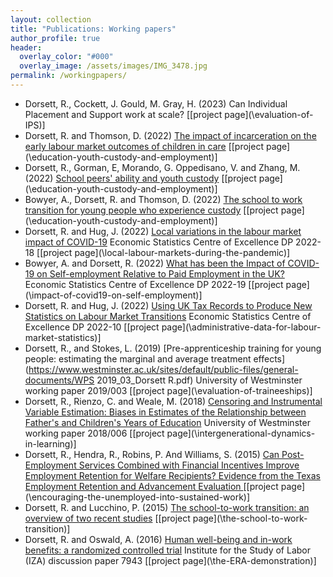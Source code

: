 ```yaml
---
layout: collection
title: "Publications: Working papers"
author_profile: true
header:
  overlay_color: "#000"
  overlay_image: /assets/images/IMG_3478.jpg
permalink: /workingpapers/
---
```

* Dorsett, R., Cockett, J. Gould, M. Gray, H. (2023) Can Individual Placement and Support work at scale? [[project page](\evaluation-of-IPS\)]
* Dorsett, R. and Thomson, D. (2022) [The impact of incarceration on the early labour market outcomes of children in care](/assets/docs/DT.pdf) [[project page](\education-youth-custody-and-employment\)]
* Dorsett, R., Gorman, E, Morando, G. Oppedisano, V. and Zhang, M. (2022) [School peers' ability and youth custody](/assets/docs/DGMOZ.pdf) [[project page](\education-youth-custody-and-employment\)]
* Bowyer, A., Dorsett, R. and Thomson, D. (2022) [The school to work transition for young people who experience custody](/assets/docs/BDT.pdf) [[project page](\education-youth-custody-and-employment\)]
* Dorsett, R. and Hug, J. (2022) [Local variations in the labour market impact of COVID-19](https://escoe-website.s3.amazonaws.com/wp-content/uploads/2022/07/07112323/ESCoE-DP-2022-18.pdf) Economic Statistics Centre of Excellence DP 2022-18 [[project page](\local-labour-markets-during-the-pandemic\)]
* Bowyer, A. and Dorsett, R. (2022) [What has been the Impact of COVID-19 on Self-employment Relative to Paid Employment in the UK?](https://escoe-website.s3.amazonaws.com/wp-content/uploads/2022/07/29085644/ESCoE-DP-2022-19.pdf) Economic Statistics Centre of Excellence DP 2022-19 [[project page](\impact-of-covid19-on-self-employment\)]
* Dorsett, R. and Hug, J. (2022) [Using UK Tax Records to Produce New Statistics on Labour Market Transitions](https://escoe-website.s3.amazonaws.com/wp-content/uploads/2022/04/20164453/DP-2022-10.pdf) Economic Statistics Centre of Excellence DP 2022-10 [[project page](\administrative-data-for-labour-market-statistics\)]
* Dorsett, R., and Stokes, L. (2019) [Pre-apprenticeship training for young people: estimating the marginal and average treatment effects](https://www.westminster.ac.uk/sites/default/public-files/general-documents/WPS 2019_03_Dorsett R.pdf) University of Westminster working paper 2019/003 [[project page](\evaluation-of-traineeships\)]
* Dorsett, R., Rienzo, C. and Weale, M. (2018) [Censoring and Instrumental Variable Estimation: Biases in Estimates of the Relationship between Father's and Children's Years of Education](https://www.westminster.ac.uk/sites/default/public-files/general-documents/Working%20Paper%20Series%202018_006_Dorsett%20R.pdf) University of Westminster working paper 2018/006 [[project page](\intergenerational-dynamics-in-learning\)]
* Dorsett, R., Hendra, R., Robins, P. And Williams, S. (2015) [Can Post-Employment Services Combined with Financial Incentives Improve Employment Retention for Welfare Recipients? Evidence from the Texas Employment Retention and Advancement Evaluation ](http://www.niesr.ac.uk/publications/can-post-employment-services-combined-financial-incentives-improve-employment-retenti-0#.V6HxUTVcQgQ) [[project page](\encouraging-the-unemployed-into-sustained-work\)]
* Dorsett, R. and Lucchino, P. (2015) [The school-to-work transition: an overview of two recent studies](http://niesr.ac.uk/sites/default/files/publications/dp445.pdf) [[project page](\the-school-to-work-transition\)]
* Dorsett, R. and Oswald, A. (2016) [Human well-being and in-work benefits: a randomized controlled trial](http://ftp.iza.org/dp7943.pdf) Institute for the Study of Labor (IZA) discussion paper 7943 [[project page](\the-ERA-demonstration\)]

